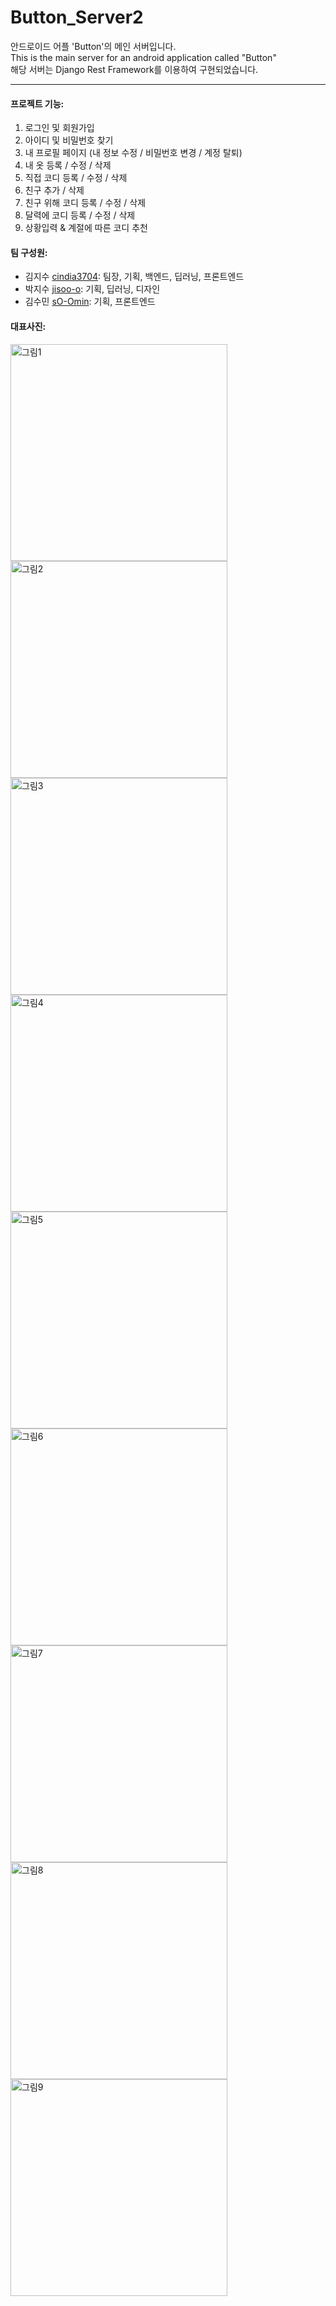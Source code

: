 # Button_Server2
안드로이드 어플 'Button'의 메인 서버입니다.    
This is the main server for an android application called "Button"   
해당 서버는 Django Rest Framework를 이용하여 구현되었습니다. 
_______________      
#### 프로젝트 기능: 
   1. 로그인 및 회원가입 
   2. 아이디 및 비밀번호 찾기 
   3. 내 프로필 페이지 (내 정보 수정 / 비밀번호 변경 / 계정 탈퇴)
   4. 내 옷 등록 / 수정 / 삭제 
   5. 직접 코디 등록 / 수정 / 삭제 
   6. 친구 추가 / 삭제 
   7. 친구 위해 코디 등록 / 수정 / 삭제 
   8. 달력에 코디 등록 / 수정 / 삭제 
   9. 상황입력 & 계절에 따른 코디 추천



   
#### 팀 구성원:
* 김지수 [cindia3704](https://github.com/cindia3704/): 팀장, 기획, 백엔드, 딥러닝, 프론트엔드
* 박지수 [jisoo-o](https://github.com/jisoo-o/): 기획, 딥러닝, 디자인
* 김수민 [sO-Omin](https://github.com/sO-Omin/): 기획, 프론트엔드

   
#### 대표사진:
<img width="347" alt="그림1" src="https://user-images.githubusercontent.com/52744390/107795629-40895580-6d9c-11eb-88f9-625e667df0f1.png"><img width="347" alt="그림2" src="https://user-images.githubusercontent.com/52744390/107795638-44b57300-6d9c-11eb-88aa-18cb31c0abbf.png"><img width="347" alt="그림3" src="https://user-images.githubusercontent.com/52744390/107795644-4717cd00-6d9c-11eb-8468-af28b2a0e7cb.png"><img width="347" alt="그림4" src="https://user-images.githubusercontent.com/52744390/107795648-4848fa00-6d9c-11eb-9571-a7419acb9a1e.png"><img width="347" alt="그림5" src="https://user-images.githubusercontent.com/52744390/107795650-48e19080-6d9c-11eb-891c-b46070881188.png"><img width="347" alt="그림6" src="https://user-images.githubusercontent.com/52744390/107795652-497a2700-6d9c-11eb-8155-ba965d54815a.png"><img width="347" alt="그림7" src="https://user-images.githubusercontent.com/52744390/107795653-4a12bd80-6d9c-11eb-965c-fa3709802a15.png"><img width="347" alt="그림8" src="https://user-images.githubusercontent.com/52744390/107795654-4aab5400-6d9c-11eb-9f97-44c68a6ba138.png"><img width="347" alt="그림9" src="https://user-images.githubusercontent.com/52744390/107795655-4b43ea80-6d9c-11eb-8711-f4870d2e9bab.png">
